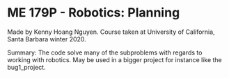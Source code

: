 # ME 179P - Robotics: Planning
Made by Kenny Hoang Nguyen. Course taken at University of California, Santa Barbara winter 2020.

Summary: The code solve many of the subproblems with regards to working with robotics. May be used in a bigger project for instance like the bug1_project.